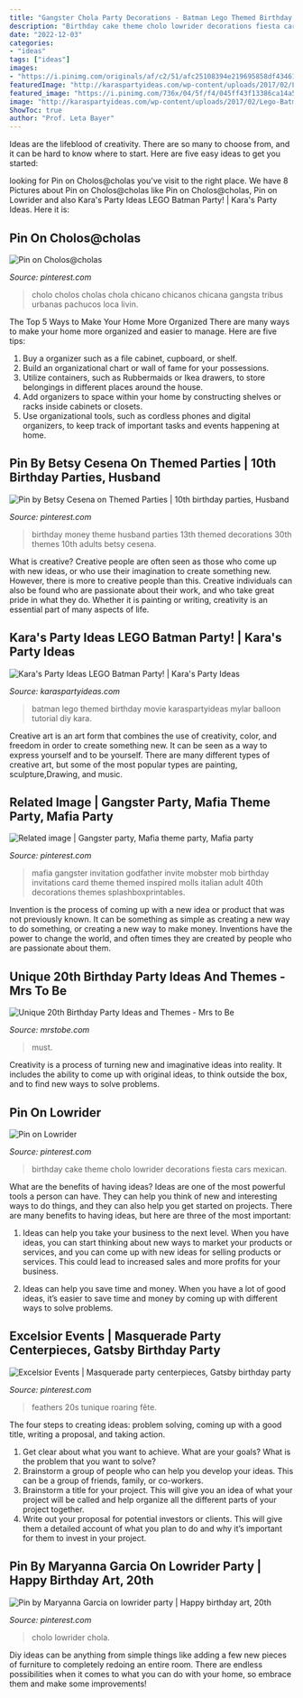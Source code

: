 ```yaml
---
title: "Gangster Chola Party Decorations - Batman Lego Themed Birthday Movie Karaspartyideas Mylar Balloon Tutorial Diy Kara"
description: "Birthday cake theme cholo lowrider decorations fiesta cars mexican"
date: "2022-12-03"
categories:
- "ideas"
tags: ["ideas"]
images:
- "https://i.pinimg.com/originals/af/c2/51/afc25108394e219695858df4346123dd.jpg"
featuredImage: "http://karaspartyideas.com/wp-content/uploads/2017/02/Lego-Batman-Themed-Birthday-Party-by-Karas-Party-Ideas-KarasPartyIdeas.com-for-Lego-Batman-Movie-316.jpg"
featured_image: "https://i.pinimg.com/736x/04/5f/f4/045ff43f13386ca14a5b73ef7173907c--st-party-black-white-gold.jpg"
image: "http://karaspartyideas.com/wp-content/uploads/2017/02/Lego-Batman-Themed-Birthday-Party-by-Karas-Party-Ideas-KarasPartyIdeas.com-for-Lego-Batman-Movie-316.jpg"
ShowToc: true
author: "Prof. Leta Bayer"
---
```



Ideas are the lifeblood of creativity. There are so many to choose from, and it can be hard to know where to start. Here are five easy ideas to get you started:

	

		
looking for Pin on Cholos@cholas you've visit to the right place. We have 8 Pictures about Pin on Cholos@cholas like Pin on Cholos@cholas, Pin on Lowrider and also Kara&#039;s Party Ideas LEGO Batman Party! | Kara&#039;s Party Ideas. Here it is:
		
    
## Pin On Cholos@cholas

<img loading=lazy src="https://i.pinimg.com/736x/7d/88/c1/7d88c16aaf1d45c0d5cf1691c61c02e5--cholo-style-chicano-art.jpg" onerror="this.onerror=null;this.src='https://tse3.mm.bing.net/th?id=OIP.vaSjWziUFUdhUWdZAnbUywHaKR&amp;pid=15.1';" alt="Pin on Cholos@cholas">

_Source: pinterest.com_

>cholo cholos cholas chola chicano chicanos chicana gangsta tribus urbanas pachucos loca livin. 

	

The Top 5 Ways to Make Your Home More Organized
There are many ways to make your home more organized and easier to manage. Here are five tips: 
1. Buy a organizer such as a file cabinet, cupboard, or shelf. 
2. Build an organizational chart or wall of fame for your possessions. 
3. Utilize containers, such as Rubbermaids or Ikea drawers, to store belongings in different places around the house. 
4. Add organizers to space within your home by constructing shelves or racks inside cabinets or closets. 
5. Use organizational tools, such as cordless phones and digital organizers, to keep track of important tasks and events happening at home.

    
## Pin By Betsy Cesena On Themed Parties | 10th Birthday Parties, Husband

<img loading=lazy src="https://i.pinimg.com/736x/21/a6/ca/21a6ca51377b3c6fb95171a345cf4e09--work-party-th-birthday.jpg" onerror="this.onerror=null;this.src='https://tse2.mm.bing.net/th?id=OIP.vh4leZruH_3-55z1Z9IzPgHaHa&amp;pid=15.1';" alt="Pin by Betsy Cesena on Themed Parties | 10th birthday parties, Husband">

_Source: pinterest.com_

>birthday money theme husband parties 13th themed decorations 30th themes 10th adults betsy cesena. 

	

What is creative?
Creative people are often seen as those who come up with new ideas, or who use their imagination to create something new. However, there is more to creative people than this. Creative individuals can also be found who are passionate about their work, and who take great pride in what they do. Whether it is painting or writing, creativity is an essential part of many aspects of life.

    
## Kara&#039;s Party Ideas LEGO Batman Party! | Kara&#039;s Party Ideas

<img loading=lazy src="http://karaspartyideas.com/wp-content/uploads/2017/02/Lego-Batman-Themed-Birthday-Party-by-Karas-Party-Ideas-KarasPartyIdeas.com-for-Lego-Batman-Movie-316.jpg" onerror="this.onerror=null;this.src='https://tse2.mm.bing.net/th?id=OIP.0Uw_lZejE1rJoEizSCzmaQHaLJ&amp;pid=15.1';" alt="Kara&#039;s Party Ideas LEGO Batman Party! | Kara&#039;s Party Ideas">

_Source: karaspartyideas.com_

>batman lego themed birthday movie karaspartyideas mylar balloon tutorial diy kara. 

	

Creative art is an art form that combines the use of creativity, color, and freedom in order to create something new. It can be seen as a way to express yourself and to be yourself. There are many different types of creative art, but some of the most popular types are painting, sculpture,Drawing, and music.

    
## Related Image | Gangster Party, Mafia Theme Party, Mafia Party

<img loading=lazy src="https://i.pinimg.com/originals/af/c2/51/afc25108394e219695858df4346123dd.jpg" onerror="this.onerror=null;this.src='https://tse2.mm.bing.net/th?id=OIP.I08hZHHAcp8Ji0szOHW36wHaHa&amp;pid=15.1';" alt="Related image | Gangster party, Mafia theme party, Mafia party">

_Source: pinterest.com_

>mafia gangster invitation godfather invite mobster mob birthday invitations card theme themed inspired molls italian adult 40th decorations themes splashboxprintables. 

	

Invention is the process of coming up with a new idea or product that was not previously known. It can be something as simple as creating a new way to do something, or creating a new way to make money. Inventions have the power to change the world, and often times they are created by people who are passionate about them.

    
## Unique 20th Birthday Party Ideas And Themes - Mrs To Be

<img loading=lazy src="http://mrstobe.com/wp-content/uploads/2020/07/20th-birthday-party-1324329610656455493.jpg" onerror="this.onerror=null;this.src='https://tse3.mm.bing.net/th?id=OIP.GTfJc4UF1ottPCOhn3QrPgHaLH&amp;pid=15.1';" alt="Unique 20th Birthday Party Ideas and Themes - Mrs to Be">

_Source: mrstobe.com_

>must. 

	

Creativity is a process of turning new and imaginative ideas into reality. It includes the ability to come up with original ideas, to think outside the box, and to find new ways to solve problems.

    
## Pin On Lowrider

<img loading=lazy src="https://i.pinimg.com/736x/d2/99/56/d29956d103767224e2d63bbfbc365d5e.jpg" onerror="this.onerror=null;this.src='https://tse2.mm.bing.net/th?id=OIP.msMf9BtHkZFEFspxtnYp_QHaJ3&amp;pid=15.1';" alt="Pin on Lowrider">

_Source: pinterest.com_

>birthday cake theme cholo lowrider decorations fiesta cars mexican. 

	

What are the benefits of having ideas?
Ideas are one of the most powerful tools a person can have. They can help you think of new and interesting ways to do things, and they can also help you get started on projects. There are many benefits to having ideas, but here are three of the most important: 
1. Ideas can help you take your business to the next level. When you have ideas, you can start thinking about new ways to market your products or services, and you can come up with new ideas for selling products or services. This could lead to increased sales and more profits for your business. 

2. Ideas can help you save time and money. When you have a lot of good ideas, it’s easier to save time and money by coming up with different ways to solve problems.

    
## Excelsior Events | Masquerade Party Centerpieces, Gatsby Birthday Party

<img loading=lazy src="https://i.pinimg.com/736x/04/5f/f4/045ff43f13386ca14a5b73ef7173907c--st-party-black-white-gold.jpg" onerror="this.onerror=null;this.src='https://tse4.mm.bing.net/th?id=OIP.igoHn--317zGeZliqt1oLwHaLH&amp;pid=15.1';" alt="Excelsior Events | Masquerade party centerpieces, Gatsby birthday party">

_Source: pinterest.com_

>feathers 20s tunique roaring fête. 

	

The four steps to creating ideas: problem solving, coming up with a good title, writing a proposal, and taking action.
1. Get clear about what you want to achieve. What are your goals? What is the problem that you want to solve? 
2. Brainstorm a group of people who can help you develop your ideas. This can be a group of friends, family, or co-workers. 
3. Brainstorm a title for your project. This will give you an idea of what your project will be called and help organize all the different parts of your project together. 
4. Write out your proposal for potential investors or clients. This will give them a detailed account of what you plan to do and why it’s important for them to invest in your project.

    
## Pin By Maryanna Garcia On Lowrider Party | Happy Birthday Art, 20th

<img loading=lazy src="https://i.pinimg.com/736x/bd/97/34/bd9734ed4199e9de46541a83b92a6f2f.jpg" onerror="this.onerror=null;this.src='https://tse1.mm.bing.net/th?id=OIP.lmxPEHRwSLqcGN6pz5DlGQHaEK&amp;pid=15.1';" alt="Pin by Maryanna Garcia on lowrider party | Happy birthday art, 20th">

_Source: pinterest.com_

>cholo lowrider chola. 

	

Diy ideas can be anything from simple things like adding a few new pieces of furniture to completely redoing an entire room. There are endless possibilities when it comes to what you can do with your home, so embrace them and make some improvements!


